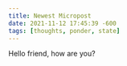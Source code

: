 ```yaml
---
title: Newest Micropost
date: 2021-11-12 17:45:39 -600
tags: [thoughts, ponder, state]
---
```


Hello friend, how are you?